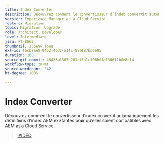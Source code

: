 ```yaml
---
title: Index Converter
description: Découvrez comment le convertisseur d’index convertit automatiquement les définitions d’index AEM existantes pour qu’elles soient compatibles avec AEM as a Cloud Service.
version: Experience Manager as a Cloud Service
feature: Migration
topic: Migration, Upgrade
role: Architect, Developer
level: Intermediate
jira: KT-8665
thumbnail: 336696.jpeg
exl-id: fbcb7ae8-0452-4632-a1fc-896187bb6695
duration: 168
source-git-commit: 48433a5367c281cf5a1c106b08a1306f1b0e8ef4
workflow-type: tm+mt
source-wordcount: '42'
ht-degree: 100%

---
```


# Index Converter

Découvrez comment le convertisseur d’index convertit automatiquement les définitions d’index AEM existantes pour qu’elles soient compatibles avec AEM as a Cloud Service.

>[!VIDEO](https://video.tv.adobe.com/v/336696?quality=12&learn=on)
